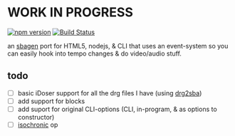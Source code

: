 # WORK IN PROGRESS

[![npm version](https://badge.fury.io/js/sbagen.svg)](http://badge.fury.io/js/sbagen)
[![Build Status](https://travis-ci.org/brainbang/sbagen.js.svg?branch=master)](https://travis-ci.org/brainbang/sbagen.js)

an [sbagen](http://uazu.net/sbagen/) port for HTML5, nodejs, & CLI that uses an event-system so you can easily hook into tempo changes & do video/audio stuff.

## todo
- [ ] basic iDoser support for all the drg files I have (using [drg2sba](https://github.com/brainbang/drg2sba))
- [ ] add support for blocks
- [ ] add suport for original CLI-options (CLI, in-program, & as options to constructor)
- [ ] [isochronic](http://en.wikipedia.org/wiki/Isochronic_tones) op